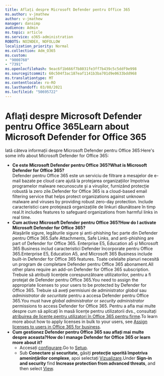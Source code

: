 ```yaml
---
title: Aflați despre Microsoft Defender pentru Office 365
ms.author: v-jmathew
author: v-jmathew
manager: dansimp
audience: Admin
ms.topic: article
ms.service: o365-administration
ROBOTS: NOINDEX, NOFOLLOW
localization_priority: Normal
ms.collection: Adm_O365
ms.custom:
- "9000760"
- "7391"
ms.openlocfilehash: 9eac6f1b666f7b8031fe3ff7b439c5c5ddf9e998
ms.sourcegitcommit: 60c504f3ac187eaf1141b3ba701d9e0633bdd968
ms.translationtype: MT
ms.contentlocale: ro-RO
ms.lasthandoff: 03/08/2021
ms.locfileid: "50695722"
---
```

# <a name="learn-about-microsoft-defender-for-office-365"></a><span data-ttu-id="36978-102">Aflați despre Microsoft Defender pentru Office 365</span><span class="sxs-lookup"><span data-stu-id="36978-102">Learn about Microsoft Defender for Office 365</span></span>

<span data-ttu-id="36978-103">Iată câteva informații despre Microsoft Defender pentru Office 365:</span><span class="sxs-lookup"><span data-stu-id="36978-103">Here's some info about Microsoft Defender for Office 365:</span></span>

- <span data-ttu-id="36978-104">**Ce este Microsoft Defender pentru Office 365?**</span><span class="sxs-lookup"><span data-stu-id="36978-104">**What is Microsoft Defender for Office 365?**</span></span>  
    <span data-ttu-id="36978-105">Defender pentru Office 365 este un serviciu de filtrare a mesajelor de e-mail bazate pe cloud care ajută la protejarea organizațiilor împotriva programelor malware necunoscute și a virușilor, furnizând protecție robustă la zero zile.</span><span class="sxs-lookup"><span data-stu-id="36978-105">Defender for Office 365 is a cloud-based email filtering service that helps protect organizations against unknown malware and viruses by providing robust zero-day protection.</span></span> <span data-ttu-id="36978-106">Include caracteristici care protejează organizațiile de linkuri dăunătoare în timp real.</span><span class="sxs-lookup"><span data-stu-id="36978-106">It includes features to safeguard organizations from harmful links in real time.</span></span>
- <span data-ttu-id="36978-107">**Cum activez Microsoft Defender pentru Office 365?**</span><span class="sxs-lookup"><span data-stu-id="36978-107">**How do I activate Microsoft Defender for Office 365?**</span></span>  
    <span data-ttu-id="36978-108">Atașările sigure, legăturile sigure și anti-phishing fac parte din Defender pentru Office 365.</span><span class="sxs-lookup"><span data-stu-id="36978-108">Safe Attachments, Safe Links, and anti-phishing are part of Defender for Office 365.</span></span> <span data-ttu-id="36978-109">Enterprise E5, Education a5 și Microsoft 365 Business includ caracteristici Defender încorporate pentru Office 365.</span><span class="sxs-lookup"><span data-stu-id="36978-109">Enterprise E5, Education A5, and Microsoft 365 Business include built-in Defender for Office 365 features.</span></span> <span data-ttu-id="36978-110">Toate celelalte planuri necesită un program de completare Defender pentru Office 365 abonament.</span><span class="sxs-lookup"><span data-stu-id="36978-110">All other plans require an add-on Defender for Office 365 subscription.</span></span> <span data-ttu-id="36978-111">Trebuie să atribuiți licențele corespunzătoare utilizatorilor, pentru a fi protejat de Defender pentru Office 365.</span><span class="sxs-lookup"><span data-stu-id="36978-111">You need to assign the appropriate licenses to your users to be protected by Defender for Office 365.</span></span> <span data-ttu-id="36978-112">Trebuie să aveți permisiuni de administrator *global* sau *administrator de securitate* pentru a accesa Defender pentru Office 365.</span><span class="sxs-lookup"><span data-stu-id="36978-112">You must have *global administrator* or *security administrator* permissions to access Defender for Office 365.</span></span> <span data-ttu-id="36978-113">Pentru a afla mai multe despre cum să aplicați în masă licențe pentru utilizatorii dvs., consultați [atribuirea de licențe pentru utilizatori în Office 365 pentru firme](https://go.microsoft.com/fwlink/?linkid=2093435).</span><span class="sxs-lookup"><span data-stu-id="36978-113">To learn more about how to apply licenses in bulk to your users, see [Assign licenses to users in Office 365 for business](https://go.microsoft.com/fwlink/?linkid=2093435).</span></span>
- <span data-ttu-id="36978-114">**Cum gestionez Defender pentru Office 365 sau aflați mai multe despre aceasta?**</span><span class="sxs-lookup"><span data-stu-id="36978-114">**How do I manage Defender for Office 365 or learn more about it?**</span></span>  
  - <span data-ttu-id="36978-115">Accesați [configurare](https://go.microsoft.com/fwlink/p/?linkid=2075721).</span><span class="sxs-lookup"><span data-stu-id="36978-115">Go to [Setup](https://go.microsoft.com/fwlink/p/?linkid=2075721).</span></span>  
  - <span data-ttu-id="36978-116">Sub **Conectare și securitate,** găsiți **protecție sporită împotriva amenințărilor complexe**, apoi selectați [Vizualizare](https://go.microsoft.com/fwlink/?linkid=2109302).</span><span class="sxs-lookup"><span data-stu-id="36978-116">Under **Sign-in and security** find **Increase protection from advanced threats**, and then select [View](https://go.microsoft.com/fwlink/?linkid=2109302).</span></span>
